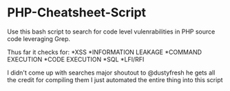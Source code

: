 # PHP-Cheatsheet-Script #
Use this bash script to search for code level vulenrabilities in PHP source code leveraging Grep.

Thus far it checks for: 
*XSS
*INFORMATION LEAKAGE
*COMMAND EXECUTION
*CODE EXECUTION
*SQL
*LFI/RFI

I didn't come up with searches major shoutout to @dustyfresh he gets all the credit for compiling them I just automated the entire thing into this script
